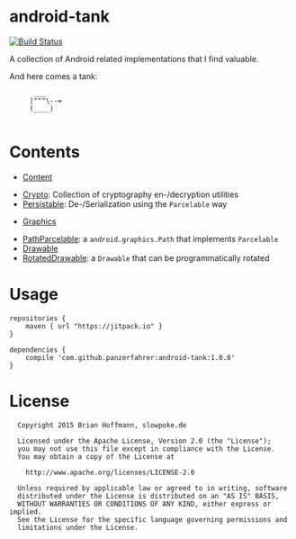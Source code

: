 android-tank
============
[![Build Status](https://travis-ci.org/panzerfahrer/android-tank.svg?branch=master)](https://travis-ci.org/panzerfahrer/android-tank)


A collection of Android related implementations that I find valuable.


And here comes a tank:

```
      ___
     |"""\--=
     (____)
  
```


Contents
=========

* [Content](de/slowpoke/androidtank/content)
 - [Crypto](de/slowpoke/androidtank/content/Crypto.java): Collection of cryptography en-/decryption utilities
 - [Persistable](de/slowpoke/androidtank/content/Persistable.java): De-/Serialization using the `Parcelable` way
* [Graphics](de/slowpoke/androidtank/graphics)
 - [PathParcelable](de/slowpoke/androidtank/graphics/PathParcelable.java): a `android.graphics.Path` that implements `Parcelable`
  - [Drawable](de/slowpoke/androidtank/graphics/drawable)
   - [RotatedDrawable](de/slowpoke/androidtank/graphics/drawable/RotatedDrawable.java): a `Drawable` that can be programmatically rotated
  

Usage
======

    repositories {
        maven { url "https://jitpack.io" }
    }
    
    dependencies {
        compile 'com.github.panzerfahrer:android-tank:1.0.0'
    }

License
=======

```
  Copyright 2015 Brian Hoffmann, slowpoke.de

  Licensed under the Apache License, Version 2.0 (the "License");
  you may not use this file except in compliance with the License.
  You may obtain a copy of the License at

    http://www.apache.org/licenses/LICENSE-2.0
 
  Unless required by applicable law or agreed to in writing, software
  distributed under the License is distributed on an "AS IS" BASIS,
  WITHOUT WARRANTIES OR CONDITIONS OF ANY KIND, either express or implied.
  See the License for the specific language governing permissions and
  limitations under the License.
```
